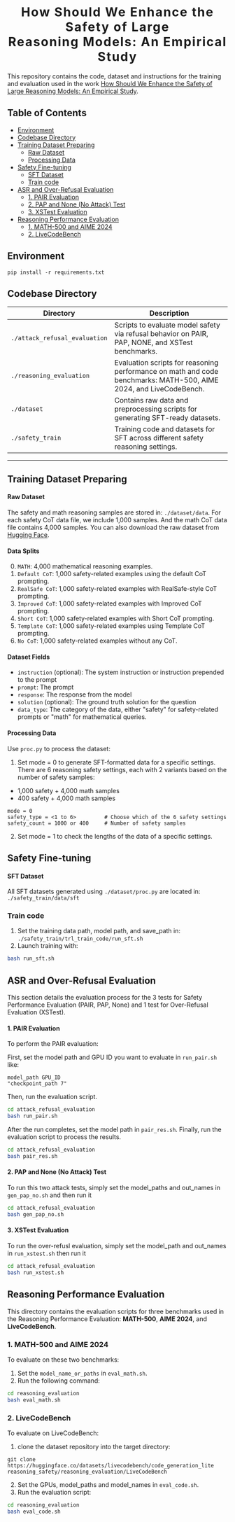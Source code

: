 <h1 align='center' style="text-align:center; font-weight:bold; font-size:2.0em;letter-spacing:2.0px;"> How Should We Enhance the Safety of Large<br>Reasoning Models: An Empirical Study</h1>

This repository contains the code, dataset and instructions for the training and evaluation used in the work [How Should We Enhance the Safety of Large Reasoning Models: An Empirical Study](https://arxiv.org/abs/2505.15404).


## Table of Contents <!-- omit from toc -->
- [Environment](#environment)
- [Codebase Directory](#codebase-directory)
- [Training Dataset Preparing](#training-dataset-preparing)
    - [Raw Dataset](#raw-dataset)
    - [Processing Data](#processing-data)
- [Safety Fine-tuning](#safety-fine-tuning)
    - [SFT Dataset](#sft-dataset)
  - [Train code](#train-code)
- [ASR and Over-Refusal Evaluation](#asr-and-over-refusal-evaluation)
    - [1. PAIR Evaluation](#1-pair-evaluation)
    - [2. PAP and None (No Attack) Test](#2-pap-and-none-no-attack-test)
    - [3. XSTest Evaluation](#3-xstest-evaluation)
- [Reasoning Performance Evaluation](#reasoning-performance-evaluation)
  - [1. MATH-500 and AIME 2024](#1-math-500-and-aime-2024)
  - [2. LiveCodeBench](#2-livecodebench)


## Environment
```
pip install -r requirements.txt
```

## Codebase Directory

| Directory                     | Description                                                                 |
|------------------------------|-----------------------------------------------------------------------------|
| `./attack_refusal_evaluation` | Scripts to evaluate model safety via refusal behavior on PAIR, PAP, NONE, and XSTest benchmarks. |
| `./reasoning_evaluation`      | Evaluation scripts for reasoning performance on math and code benchmarks: MATH-500, AIME 2024, and LiveCodeBench.     |
| `./dataset`                   | Contains raw data and preprocessing scripts for generating SFT-ready datasets.              |
| `./safety_train`              | Training code and datasets for SFT across different safety reasoning settings. |

---


## Training Dataset Preparing
#### Raw Dataset
The safety and math reasoning samples are stored in: `./dataset/data`. For each safety CoT data file, we include 1,000 samples. And the math CoT data file contains 4,000 samples. You can also download the raw dataset from [Hugging Face](https://huggingface.co/datasets/thu-coai/LRM-Safety-Study).

#### Data Splits
0. `MATH`: 4,000 mathematical reasoning examples.
1. `Default CoT`: 1,000 safety-related examples using the default CoT prompting.
2. `RealSafe CoT`: 1,000 safety-related examples with RealSafe-style CoT prompting.
3. `Improved CoT`: 1,000 safety-related examples with Improved CoT prompting.
4. `Short CoT`: 1,000 safety-related examples with Short CoT prompting.
5. `Template CoT`: 1,000 safety-related examples using Template CoT prompting.
6. `No CoT`: 1,000 safety-related examples without any CoT.

#### Dataset Fields
- `instruction` (optional): The system instruction or instruction prepended to the prompt
- `prompt`: The prompt 
- `response`: The response from the model
- `solution` (optional): The ground truth solution for the question
- `data_type`: The category of the data, either "safety" for safety-related prompts or "math" for mathematical queries.

#### Processing Data
Use `proc.py` to process the dataset:
1. Set mode = 0 to generate SFT-formatted data for a specific settings.
There are 6 reasoning safety settings, each with 2 variants based on the number of safety samples:
- 1,000 safety + 4,000 math samples
- 400 safety + 4,000 math samples
```
mode = 0
safety_type = <1 to 6>         # Choose which of the 6 safety settings
safety_count = 1000 or 400     # Number of safety samples
```

2. Set mode = 1 to check the lengths of the data of a specific settings.

## Safety Fine-tuning
#### SFT Dataset
All SFT datasets generated using `./dataset/proc.py` are located in:
`./safety_train/data/sft`

### Train code
1. Set the training data path, model path, and save_path in:
`./safety_train/trl_train_code/run_sft.sh`
2. Launch training with:
``` bash
bash run_sft.sh
```


## ASR and Over-Refusal Evaluation 

This section details the evaluation process for the 3 tests for Safety Performance Evaluation (PAIR, PAP, None) and 1 test for Over-Refusal Evaluation (XSTest).

#### 1. PAIR Evaluation

To perform the PAIR evaluation:

First, set the model path and GPU ID you want to evaluate in `run_pair.sh` like:
```
model_path GPU_ID
"checkpoint_path 7"
```
Then, run the evaluation script.
``` bash
cd attack_refusal_evaluation
bash run_pair.sh
```

After the run completes, set the model path in `pair_res.sh`.
Finally, run the evaluation script to process the results. 
``` bash 
cd attack_refusal_evaluation
bash pair_res.sh
```

#### 2. PAP and None (No Attack) Test 
To run this two attack tests, simply set the model_paths and out_names in `gen_pap_no.sh` and then run it
``` bash 
cd attack_refusal_evaluation
bash gen_pap_no.sh
```

#### 3. XSTest Evaluation
To run the over-refusl evaluation, simply set the model_path and out_names in `run_xstest.sh`
then run it
``` bash 
cd attack_refusal_evaluation
bash run_xstest.sh
```

## Reasoning Performance Evaluation

This directory contains the evaluation scripts for three benchmarks used in the Reasoning Performance Evaluation: **MATH-500**, **AIME 2024**, and **LiveCodeBench**.

### 1. MATH-500 and AIME 2024

To evaluate on these two benchmarks:

1. Set the `model_name_or_paths` in `eval_math.sh`.
2. Run the following command:

```bash
cd reasoning_evaluation
bash eval_math.sh
```

### 2. LiveCodeBench
To evaluate on LiveCodeBench:
1. clone the dataset repository into the target directory:
```
git clone https://huggingface.co/datasets/livecodebench/code_generation_lite reasoning_safety/reasoning_evaluation/LiveCodeBench
```
2. Set the GPUs, model_paths and model_names in `eval_code.sh`.
3. Run the evaluation script:
``` bash 
cd reasoning_evaluation
bash eval_code.sh
```
